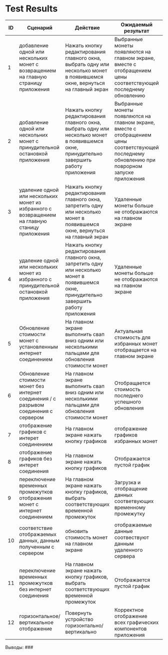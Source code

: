 # Test Results
| ID  | Сценарий | Действие | Ожидаемый результат | Фактический результат | Оценка |
| ------------- | ------------- | ------------- | ------------- | ------------- | ------------- |
| 1 | добавление одной или нескольких монет с возвращением на главную страницу приложения | Нажать кнопку редактирования главного окна, выбрать одну или несколько монет в появившемся окне, вернуться на главный экран | Выбранные монеты появляются на главном экране, вместе с отобращением цены соответствующей последнему обновлению | ### | ###
| 2 | добавление одной или нескольних монет с принудительной остановкой приложения |Нажать кнопку редактирования главного окна, выбрать одну или несколько монет в появившемся окне, принудительно завершить работу приложения | Выбранные монеты появляются на главном экране, вместе с отобращением цены соответствующей последнему обновлению при поврорном запуске приложения | ### | ###
| 3 | удаление одной или нескольких монет из избранного с возвращением на главную станицу приложения | Нажать кнопку редактирования главного окна, запретить одну или несколько монет в появившемся окне, вернуться на главный экран | Удаленные монеты больше не отображаются на главном экране| ### | ###
| 4 | удаление одной или нескольких монет из избранного с принудительной остановкой приложения |  Нажать кнопку редактирования главного окна, запретить одну или несколько монет в появившемся окне, принудительно завершить работу приложения | Удаленные монеты больше не отображаются на главном экране | ### | ###
| 5 |Обновление стоимости монет с установленным интернет соединением  | На главном экране выполнить свап вниз одним или несколькими пальцами для обновления стоимости монет | Актуальная стоимость для избранных монет отобращается на главном экране | ### | ###
| 6 | Обновление стоимости монет без интернет соединения / с разрывом соединения с сервером | На главном экране выполнить свап вниз одним или несколькими пальцами для обновления стоимости монет | Отобращается стоимость последнего успешного обновления  | ### | ###
| 7 | отображение графиков с интерет соединением | На главном экране нажать кнопку графиков | отображение графиков избранных монет | ### | ###
| 8 | отображение графиков без интерет соединения | На главном экране нажать кнопку графиков | Отображается пустой график | ### | ###
| 9 | переключение временных промежутков отображения монет с интернет соединением | На главном экране нажать кнопку графиков, выбрать соответствующих временной промежуток | Загрузка и отобращение данных соответвующих временному промежутку | ### | ###
| 10 | соответствие отображаемых данных, данным полученным с сервером | обновить стоимость монет на главном экране | отображаемые данные соотвествуют данным удаленного сервера | ### | ###
| 11 | переключение временных промежутков без интернет соединения | На главном экране нажать кнопку графиков, выбрать соответствующих временной промежуток | Отображается пустой график | ### | ###
| 12 | горизонтальное/вертикальное отображение| Повернуть устройство горизонтально/вертикально  | Корректное отображение всех графических компонентов приложения  | ### | ###

Выводы: ###
